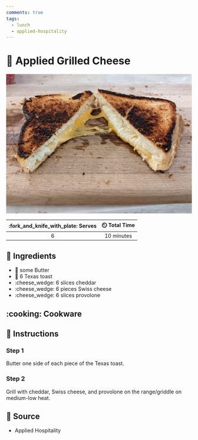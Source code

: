 ```yaml
---
comments: true
tags:
  - lunch
  - applied-hospitality
---
```

# :sandwich: Applied Grilled Cheese

![Applied Grilled Cheese](../assets/images/applied-grilled-cheese.jpg)

| :fork_and_knife_with_plate: Serves | :timer_clock: Total Time |
|:----------------------------------:|:-----------------------: |
| 6 | 10 minutes |

## :salt: Ingredients

- :butter: some Butter
- :bread: 6 Texas toast
- :cheese_wedge: 6 slices cheddar
- :cheese_wedge: 6 pieces Swiss cheese
- :cheese_wedge: 6 slices provolone

## :cooking: Cookware

## :pencil: Instructions

### Step 1

Butter one side of each piece of the Texas toast.

### Step 2

Grill with cheddar, Swiss cheese, and provolone on the range/griddle on medium-low heat.

## :link: Source

- Applied Hospitality
